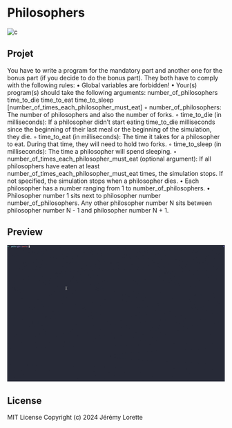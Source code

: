 # Philosophers

![c](https://img.shields.io/badge/language-C-white)

## Projet

You have to write a program for the mandatory part and another one for the bonus part
(if you decide to do the bonus part). They both have to comply with the following rules:
• Global variables are forbidden!
• Your(s) program(s) should take the following arguments:
number_of_philosophers time_to_die time_to_eat time_to_sleep
[number_of_times_each_philosopher_must_eat]
◦ number_of_philosophers: The number of philosophers and also the number
of forks.
◦ time_to_die (in milliseconds): If a philosopher didn’t start eating time_to_die
milliseconds since the beginning of their last meal or the beginning of the simulation, they die.
◦ time_to_eat (in milliseconds): The time it takes for a philosopher to eat.
During that time, they will need to hold two forks.
◦ time_to_sleep (in milliseconds): The time a philosopher will spend sleeping.
◦ number_of_times_each_philosopher_must_eat (optional argument): If all
philosophers have eaten at least number_of_times_each_philosopher_must_eat
times, the simulation stops. If not specified, the simulation stops when a
philosopher dies.
• Each philosopher has a number ranging from 1 to number_of_philosophers.
• Philosopher number 1 sits next to philosopher number number_of_philosophers.
Any other philosopher number N sits between philosopher number N - 1 and philosopher number N + 1.

## Preview

![Gameplay GIF](./demo.gif)

## License

MIT License
Copyright (c) 2024 Jérémy Lorette
